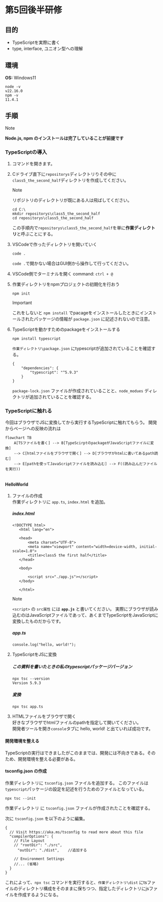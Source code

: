 # 第5回後半研修

## 目的
 - TypeScriptを実際に書く
 - type, interface, ユニオン型への理解

## 環境
**OS:** Windows11
```
node -v       
v22.16.0
npm -v
11.4.1
```

## 手順
> [!NOTE]
> **Node.js, npm のインストールは完了していることが前提です**

### TypeScriptの導入
1. コマンドを開きます。
2. Cドライブ直下に`repositorys`ディレクトリりその中に`class5_the_second_half`ディレクトリを作成してください。
	> [!NOTE]
	> リポジトリのディレクトリが既にある人は飛ばしてください。
	``` 
	cd C:\
	mkdir repositorys\class5_the_second_half
	cd repositorys\class5_the_second_half
	```
	この手順内で`repositorys\class5_the_second_half`を単に**作業ディレクトリ**と呼ぶことにする。

3. VSCodeで作ったディレクトリを開いていく
	```
	code .
	```
	 `code .`で開かない場合はGUI側から操作して行ってください。
4. VSCode側でターミナルを開く command: `ctrl + @`
5. 作業ディレクトリをnpmプロジェクトの初期化を行おう
	```
	npm init
	```
	> [!IMPORTANT]
	> これをしないと `npm install` でpacageをインストールしたときにインストールされたパッケージの情報が `package.json` に記述されないので注意。
6. TypeScriptを動かすためのpackageをインストールする
	```
	npm install typescript
	```
	`作業ディレクトリ\package.json` にtypescriptが追加されていることを確認する。
	```
	{
		"dependencies": {
			"typescript": "^5.9.3"
		}
	}
	```
	`package-lock.json` ファイルが作成されていることと、`node_modues` ディレクトリが追加されていることを確認する。

### TypeScriptに触れる
今回はブラウザでJSに変換してから実行するTypeScriptに触れてもらう。
開発からページへの反映の流れは  
```mermaid
flowchart TB
	A[TSファイルを書く] --> B[TypeScirptのpackageがJavaScriptファイルに変換]
	--> C[htmlファイルをブラウザで開く] --> D[ブラウザがhtmlに書いてあるpath読む]
	--> E[pathを使ってJavaScriptファイルを読み込む] --> F((読み込んだファイルを実行))
    
```
#### HelloWorld
1. ファイルの作成  
	作業ディレクトリに `app.ts`, `index.html` を追加。
	
	##### index.html
	 ```
	 <!DOCTYPE html>
		<html lang="en">

		<head>
			<meta charset="UTF-8">
			<meta name="viewport" content="width=device-width, initial-scale=1.0">
			<title>class5 the first half</title>
		</head>

		<body>

			<script src="./app.js"></script>
		</body>

		</html>
	```
	> [!NOTE]
	> `<script>` の `src属性` には **`app.js`** と書いてください。
	> 実際にブラウザが読み込むのはJavaScriptファイルであって、あくまでTypeScriptをJavaScriptに変換したものだからです。

	##### app.ts
	```
	console.log("hello, world!");
	```


2. TypeScriptをJSに変換
	##### この資料を書いたときの私のtypescriptパッケージバージョン
	```
	npx tsc --version
	Version 5.9.3
	```
	##### 変換
	```
	npx tsc app.ts
	```
3. HTMLファイルをブラウザで開く  
	好きなブラウザでhtmlファイルのpathを指定して開いてください。  
	開発者ツールを開き`console`タブに hello, world! と出ていれば成功です。

#### 開発環境を整える
TypeScriptの実行はできましたがこのままでは、開発には不向きである。そのため、開発環境を整える必要がある。
#### tsconfig.json の作成
作業ディレクトリに `tsconfig.json` ファイルを追加する。
このファイルは　`typescript`パッケージの設定を記述を行うためのファイルとなっている。
```
npx tsc --init
```
作業ディレクトリ に `tsconfig.json` ファイルが作成されたことを確認する。

次に `tsconfig.json` を以下のように編集。
```
{
  // Visit https://aka.ms/tsconfig to read more about this file
  "compilerOptions": {
    // File Layout
    // "rootDir": "./src",
	　"outDir": "./dist",    //追加する

    // Environment Settings
    //... (省略)
  }
}
```
これによって、```npx tsc``` コマンドを実行すると、`作業ディレクトリ\dist` にtsファイルのディレクトリ構成をそのままに保ちつつ、指定したディレクトリにjsファイルを作成するようになる。